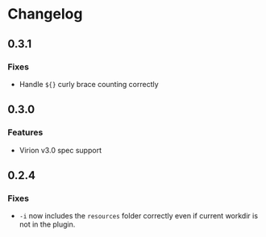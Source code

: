 # Changelog

## 0.3.1

### Fixes

- Handle `${}` curly brace counting correctly

## 0.3.0

### Features

- Virion v3.0 spec support

## 0.2.4

### Fixes

- `-i` now includes the `resources` folder correctly even if current workdir is not in the plugin.
